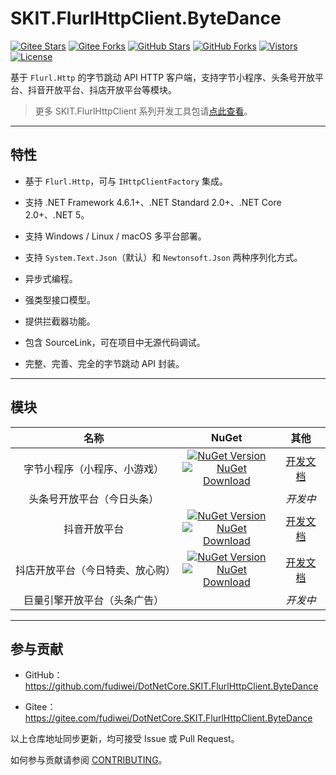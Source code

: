 ﻿# SKIT.FlurlHttpClient.ByteDance

[![Gitee Stars](https://gitee.com/fudiwei/DotNetCore.SKIT.FlurlHttpClient.ByteDance/badge/star.svg)](https://gitee.com/fudiwei/DotNetCore.SKIT.FlurlHttpClient.ByteDance)
[![Gitee Forks](https://gitee.com/fudiwei/DotNetCore.SKIT.FlurlHttpClient.ByteDance/badge/fork.svg)](https://gitee.com/fudiwei/DotNetCore.SKIT.FlurlHttpClient.ByteDance)
[![GitHub Stars](https://img.shields.io/github/stars/fudiwei/DotNetCore.SKIT.FlurlHttpClient.ByteDance?logo=github)](https://github.com/fudiwei/DotNetCore.SKIT.FlurlHttpClient.ByteDance)
[![GitHub Forks](https://img.shields.io/github/forks/fudiwei/DotNetCore.SKIT.FlurlHttpClient.ByteDance?logo=github)](https://github.com/fudiwei/DotNetCore.SKIT.FlurlHttpClient.ByteDance)
[![Vistors](https://visitor-badge.laobi.icu/badge?page_id=fudiwei.DotNetCore.SKIT.FlurlHttpClient.ByteDance)](https://github.com/fudiwei/DotNetCore.SKIT.FlurlHttpClient.ByteDance)
[![License](https://img.shields.io/github/license/fudiwei/DotNetCore.SKIT.FlurlHttpClient.ByteDance)](https://mit-license.org/)

基于 `Flurl.Http` 的字节跳动 API HTTP 客户端，支持字节小程序、头条号开放平台、抖音开放平台、抖店开放平台等模块。

> 更多 SKIT.FlurlHttpClient 系列开发工具包请[点此查看](https://github.com/fudiwei/DotNetCore.SKIT.FlurlHttpClient)。

---

## 特性

-   基于 `Flurl.Http`，可与 `IHttpClientFactory` 集成。

-   支持 .NET Framework 4.6.1+、.NET Standard 2.0+、.NET Core 2.0+、.NET 5。

-   支持 Windows / Linux / macOS 多平台部署。

-   支持 `System.Text.Json`（默认）和 `Newtonsoft.Json` 两种序列化方式。

-   异步式编程。

-   强类型接口模型。

-   提供拦截器功能。

-   包含 SourceLink，可在项目中无源代码调试。

-   完整、完善、完全的字节跳动 API 封装。

---

## 模块

|               名称               |                                                                                                                                                                                          NuGet                                                                                                                                                                                           |                  其他                   |
| :------------------------------: | :--------------------------------------------------------------------------------------------------------------------------------------------------------------------------------------------------------------------------------------------------------------------------------------------------------------------------------------------------------------------------------------: | :-------------------------------------: |
|   字节小程序（小程序、小游戏）   |     [![NuGet Version](https://img.shields.io/nuget/v/SKIT.FlurlHttpClient.ByteDance.MicroApp.svg?sanitize=true)](https://www.nuget.org/packages/SKIT.FlurlHttpClient.ByteDance.MicroApp) <br> [![NuGet Download](https://img.shields.io/nuget/dt/SKIT.FlurlHttpClient.ByteDance.MicroApp.svg?sanitize=true)](https://www.nuget.org/packages/SKIT.FlurlHttpClient.ByteDance.MicroApp)     |  [开发文档](./docs/MicroApp/README.md)  |
|    头条号开放平台（今日头条）    |                                                                                                                                                                                                                                                                                                                                                                                          |                _开发中_                 |
|           抖音开放平台           |         [![NuGet Version](https://img.shields.io/nuget/v/SKIT.FlurlHttpClient.ByteDance.TikTok.svg?sanitize=true)](https://www.nuget.org/packages/SKIT.FlurlHttpClient.ByteDance.TikTok) <br> [![NuGet Download](https://img.shields.io/nuget/dt/SKIT.FlurlHttpClient.ByteDance.TikTok.svg?sanitize=true)](https://www.nuget.org/packages/SKIT.FlurlHttpClient.ByteDance.TikTok)         |   [开发文档](./docs/TikTok/README.md)   |
| 抖店开放平台（今日特卖、放心购） | [![NuGet Version](https://img.shields.io/nuget/v/SKIT.FlurlHttpClient.ByteDance.TikTokShop.svg?sanitize=true)](https://www.nuget.org/packages/SKIT.FlurlHttpClient.ByteDance.TikTokShop) <br> [![NuGet Download](https://img.shields.io/nuget/dt/SKIT.FlurlHttpClient.ByteDance.TikTokShop.svg?sanitize=true)](https://www.nuget.org/packages/SKIT.FlurlHttpClient.ByteDance.TikTokShop) | [开发文档](./docs/TikTokShop/README.md) |
|   巨量引擎开放平台（头条广告）   |                                                                                                                                                                                                                                                                                                                                                                                          |                _开发中_                 |

---

## 参与贡献

-   GitHub：https://github.com/fudiwei/DotNetCore.SKIT.FlurlHttpClient.ByteDance

-   Gitee：https://gitee.com/fudiwei/DotNetCore.SKIT.FlurlHttpClient.ByteDance

以上仓库地址同步更新，均可接受 Issue 或 Pull Request。

如何参与贡献请参阅 [CONTRIBUTING](./CONTRIBUTING.md)。
